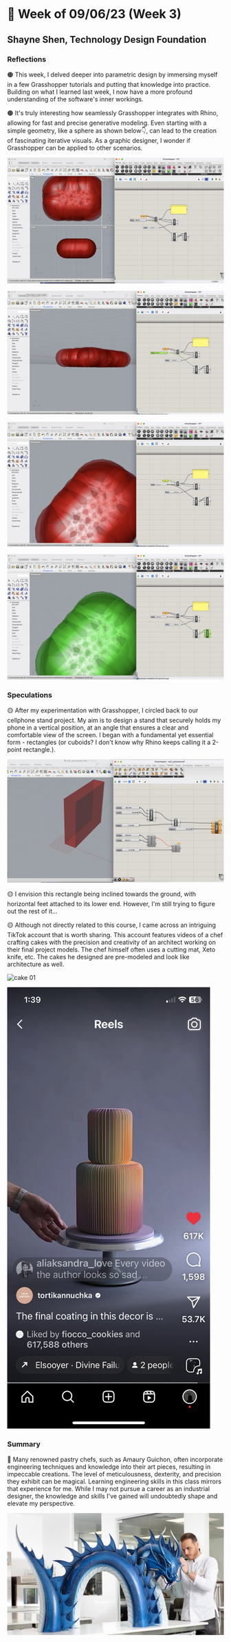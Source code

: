 # 🤔 Week of 09/06/23 (Week 3)
## Shayne Shen, Technology Design Foundation

### Reflections
🟠 This week, I delved deeper into parametric design by immersing myself in a few Grasshopper tutorials and putting that knowledge into practice. Building on what I learned last week, I now have a more profound understanding of the software's inner workings.

🟠 It's truly interesting how seamlessly Grasshopper integrates with Rhino, allowing for fast and precise generative modeling. Even starting with a simple geometry, like a sphere as shown below👇, can lead to the creation of fascinating iterative visuals. As a graphic designer, I wonder if Grasshopper can be applied to other scenarios. 

![Grasshopper tutorial 01](tutorial01.png)

![Grasshopper tutorial 01](tutorial02.png)

![Grasshopper tutorial 01](tutorial03.png)

![Grasshopper tutorial 01](tutorial04.png)

### Speculations
🟡 After my experimentation with Grasshopper, I circled back to our cellphone stand project. My aim is to design a stand that securely holds my phone in a vertical position, at an angle that ensures a clear and comfortable view of the screen. I began with a fundamental yet essential form - rectangles (or cuboids? I don't know why Rhino keeps calling it a 2-point rectangle.).

![Generative cuboids](phonestand_test.png)

🟡 I envision this rectangle being inclined towards the ground, with horizontal feet attached to its lower end. However, I'm still trying to figure out the rest of it...

🟡 Although not directly related to this course, I came across an intriguing TikTok account that is worth sharing. This account features videos of a chef crafting cakes with the precision and creativity of an architect working on their final project models. The chef himself often uses a cutting mat, Xeto knife, etc. The cakes he designed are pre-modeled and look like architecture as well. 

![cake 01](IMG_2125.PNG)

![cake 02](IMG_2127.PNG)


### Summary
🔵 Many renowned pastry chefs, such as Amaury Guichon, often incorporate engineering techniques and knowledge into their art pieces, resulting in impeccable creations. The level of meticulousness, dexterity, and precision they exhibit can be magical. Learning engineering skills in this class mirrors that experience for me. While I may not pursue a career as an industrial designer, the knowledge and skills I've gained will undoubtedly shape and elevate my perspective.

![chocolate01](Amaury-guichon-esculturas-chocolate.jpeg)
